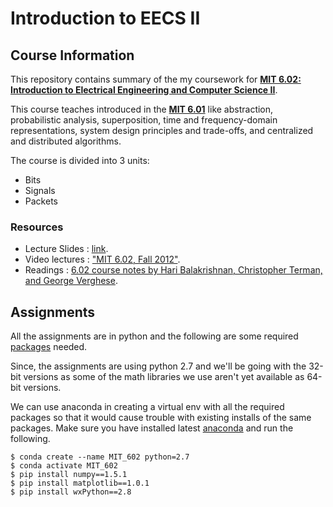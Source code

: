 # Introduction to EECS II

## Course Information
This repository contains summary of the my coursework for [**MIT 6.02: Introduction to Electrical Engineering and Computer Science II**](https://ocw.mit.edu/courses/electrical-engineering-and-computer-science/6-02-introduction-to-eecs-ii-digital-communication-systems-fall-2012/index.htm).

This course teaches introduced in the [**MIT 6.01**](https://ocw.mit.edu/courses/electrical-engineering-and-computer-science/6-01sc-introduction-to-electrical-engineering-and-computer-science-i-spring-2011/index.htm) like abstraction, probabilistic analysis, superposition, time and frequency-domain representations, system design principles and trade-offs, and centralized and distributed algorithms.

The course is divided into 3 units:
- Bits
- Signals
- Packets

### Resources

- Lecture Slides : [link](https://ocw.mit.edu/courses/electrical-engineering-and-computer-science/6-02-introduction-to-eecs-ii-digital-communication-systems-fall-2012/lecture-slides/).
- Video lectures : ["MIT 6.02, Fall 2012"](https://www.youtube.com/playlist?list=PL9B24A6A9D5754E70Q).
- Readings : [6.02 course notes by Hari Balakrishnan, Christopher Terman, and George Verghese](https://ocw.mit.edu/courses/electrical-engineering-and-computer-science/6-02-introduction-to-eecs-ii-digital-communication-systems-fall-2012/readings/).

## Assignments

All the assignments are in python and the following are some required [packages](https://ocw.mit.edu/courses/electrical-engineering-and-computer-science/6-02-introduction-to-eecs-ii-digital-communication-systems-fall-2012/syllabus/software/) needed.

Since, the assignments are using python 2.7 and we'll be going with the 32-bit versions as some of the math libraries we use aren't yet available as 64-bit versions.

We can use anaconda in creating a virtual env with all the required packages so that it would cause trouble with existing installs of the same packages. Make sure you have installed latest [anaconda](https://www.anaconda.com/) and run the following.

```
$ conda create --name MIT_602 python=2.7
$ conda activate MIT_602
$ pip install numpy==1.5.1
$ pip install matplotlib==1.0.1
$ pip install wxPython==2.8
```
